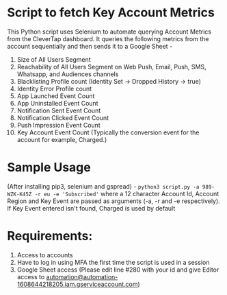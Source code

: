 # Script to fetch Key Account Metrics

This Python script uses Selenium to automate querying Account Metrics from the CleverTap dashboard. It queries the following metrics from the account sequentially and then sends it to a Google Sheet -
1. Size of All Users Segment
2. Reachability of All Users Segment on Web Push, Email, Push, SMS, Whatsapp, and Audiences channels
3. Blacklisting Profile count (Identity Set -> Dropped History -> true)
4. Identity Error Profile count
5. App Launched Event Count
6. App Uninstalled Event Count
7. Notification Sent Event Count
8. Notification Clicked Event Count
9. Push Impression Event Count
10. Key Account Event Count (Typically the conversion event for the account for example, Charged.)

# Sample Usage 
(After installing pip3, selenium and gspread) -
`python3 script.py -a 989-WZK-K45Z -r eu -e 'Subscribed'`
where a 12 character Account Id, Account Region and Key Event are passed as arguments (-a, -r and -e respectively). 
If Key Event entered isn't found, Charged is used by default

# Requirements:
1. Access to accounts
2. Have to log in using MFA the first time the script is used in a session
3. Google Sheet access (Please edit line #280 with your id and give Editor access to automation@automation-1608644218205.iam.gserviceaccount.com) 
